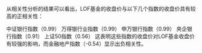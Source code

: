 从相关性分析的结果可以看出，LOF基金的收盘价与以下几个指数的收盘价具有较高的正相关性：

中证银行指数（0.99）
万得银行业指数（0.99）
申万银行指数（0.99）
央企银行指数（0.91）
上证50指数（0.56）
这表明这些指数的收盘价对LOF基金收盘价有较强的影响，而金融地产指数（-0.54）显示出负相关性。
